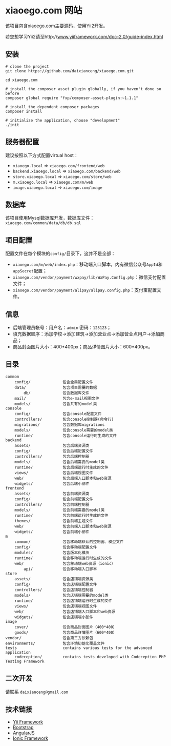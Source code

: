 xiaoego.com 网站
===============================

该项目包含xiaoego.com主要源码，使用Yii2开发。

若您想学习Yii2请至http://www.yiiframework.com/doc-2.0/guide-index.html

安装
----------

```
# clone the project
git clone https://github.com/daixianceng/xiaoego.com.git

cd xiaoego.com

# install the composer asset plugin globally, if you haven't done so before
composer global require "fxp/composer-asset-plugin:~1.1.1"

# install the dependent composer packages
composer install

# initialize the application, choose "development"
./init
```

服务器配置
----------
建议按照以下方式配置virtual host：

* `xiaoego.local`         => `xiaoego.com/frontend/web`
* `backend.xiaoego.local` => `xiaoego.com/backend/web`
* `store.xiaoego.local`   => `xiaoego.com/store/web`
* `m.xiaoego.local`       => `xiaoego.com/m/web`
* `image.xiaoego.local`   => `xiaoego.com/image`

数据库
----------
该项目使用Mysql数据库开发，数据库文件：`xiaoego.com/common/data/db/db.sql`

项目配置
----------
配置文件在每个模块的`config/`目录下，这并不是全部：

* `xiaoego.com/m/web/index.php`：移动端入口脚本，内有微信公众号`AppId`和`appSecret`配置；
* `xiaoego.com/vendor/payment/wxpay/lib/WxPay.Config.php`：微信支付配置文件；
* `xiaoego.com/vendor/payment/alipay/alipay.config.php`：支付宝配置文件。

信息
----------
* 后端管理员帐号：用户名：`admin` 密码：`123123`；
* 填充数据顺序：添加学校->添加建筑->添加营业点->添加营业点用户->添加商品；
* 商品封面图片大小：400\*400px；商品详情图片大小：600\*400px。

目录
----------

```
common
    config/              包含全局配置文件
    data/                包含项目需要的数据
        db/              包含数据库文件
    mail/                包含e-mail视图文件
    models/              包含共有的model类
console
    config/              包含console配置文件
    controllers/         包含console控制器(命令行)
    migrations/          包含数据库migrations
    models/              包含console需要的model类
    runtime/             包含console运行时生成的文件
backend
    assets/              包含后端资源类
    config/              包含后端配置文件
    controllers/         包含后端控制器
    models/              包含后端需要的model类
    runtime/             包含后端运行时生成的文件
    views/               包含后端视图文件
    web/                 包含后端入口脚本和web资源
    widgets/             包含后端小部件
frontend
    assets/              包含前端资源类
    config/              包含前端配置文件
    controllers/         包含前端控制器
    models/              包含前端需要的model类
    runtime/             包含前端运行时生成的文件
    themes/              包含前端主题文件
    web/                 包含前端入口脚本和web资源
    widgets/             包含前端小部件
m
    common/              包含移动端默认的控制器、模型文件
    config/              包含移动端配置文件
    modules/             包含版本化模块
    runtime/             包含移动端运行时生成的文件
    web/                 包含移动端web资源（ionic）
        api/             包含移动端入口脚本
store
    assets/              包含店铺端资源类
    config/              包含店铺端配置文件
    controllers/         包含店铺端控制器
    models/              包含店铺端需要的model类
    runtime/             包含店铺端运行时生成的文件
    views/               包含店铺端视图文件
    web/                 包含店铺端入口脚本和web资源
    widgets/             包含店铺端小部件
image
    cover/               包含商品封面图片（400*400）
    goods/               包含商品详情图片（600*400）
vendor/                  包含第三方依赖包
environments/            包含环境初始化覆盖文件
tests                    contains various tests for the advanced application
    codeception/         contains tests developed with Codeception PHP Testing Framework
```

二次开发
----------
请联系 `daixianceng@gmail.com`

技术链接
----------
* [Yii Framework](http://www.yiiframework.com/)
* [Bootstrap](http://getbootstrap.com/)
* [AngularJS](https://angularjs.org/)
* [Ionic Framework](http://ionicframework.com/)
